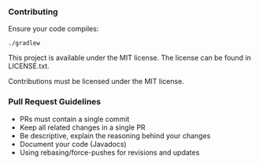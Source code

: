 ### Contributing

Ensure your code compiles:

    ./gradlew
	
This project is available under the MIT license. The license can be found in LICENSE.txt.

Contributions must be licensed under the MIT license.

### Pull Request Guidelines

* PRs must contain a single commit
* Keep all related changes in a single PR
* Be descriptive, explain the reasoning behind your changes
* Document your code (Javadocs)
* Using rebasing/force-pushes for revisions and updates